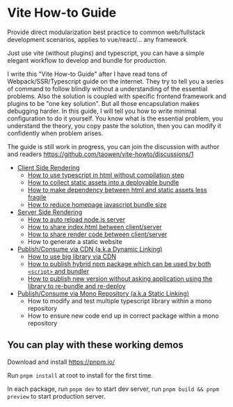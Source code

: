 # Vite How-to Guide

Provide direct modularization best practice to common web/fullstack development scenarios, applies to vue/react/... any framework

Just use vite (without plugins) and typescript, you can have a simple elegant workflow to develop and bundle for production.

I write this "Vite How-to Guide" after I have read tons of Webpack/SSR/Typescript guide on the internet. They try to tell you a series of command to follow blindly without a understanding of the essential problems. Also the solution is coupled with specific frontend framework and plugins to be "one key solution". But all those encapsulation makes debugging harder. In this guide, I will tell you how to write minimal configuration to do it yourself. You know what is the essential problem, you understand the theory, you copy paste the solution, then you can modify it confidently when problem arises.

The guide is still work in progress, you can join the discussion with author and readers https://github.com/taowen/vite-howto/discussions/1

* [Client Side Rendering](./packages/CSR/)
    * [How to use typescript in html without compilation step](./packages/CSR/html-dependencies/)
    * [How to collect static assets into a deployable bundle](./packages/CSR/html-dependencies/)
    * [How to make dependency between html and static assets less fragile](./packages/CSR/everything-in-js/)
    * [How to reduce homepage javascript bundle size](./packages/CSR/reduce-homepage-size/)
* [Server Side Rendering](./packages/SSR/)
    * [How to auto reload node.js server](./packages/SSR/auto-reload-node-server/)
    * [How to share index.html between client/server](./packages/SSR/share-index-html/)
    * [How to share render code between client/server](./packages/SSR/isomorphic-render/)
    * How to generate a static website
* [Publish/Consume via CDN (a.k.a Dynamic Linking)](./packages/DYNAMIC-LINKING)
    * [How to use big library via CDN](./packages/DYNAMIC-LINKING/use-big-library-via-cdn)
    * [How to publish hybrid npm package which can be used by both `<script>` and bundler](./packages/DYNAMIC-LINKING/hybrid-npm-package/)
    * [How to publish new version without asking application using the library to re-bundle and re-deploy](./packages/DYNAMIC-LINKING/remote-package/)
* [Publish/Consume via Mono Repository (a.k.a Static Linking)](./packages/STATIC-LINKING)
    * How to modify and test multiple typescript library within a mono repository
    * How to ensure new code end up in correct package within a mono repository

## You can play with these working demos

Download and install https://pnpm.io/

Run `pnpm install` at root to install for the first time. 

In each package, run `pnpm dev` to start dev server, run `pnpm build && pnpm preview` to start production server.